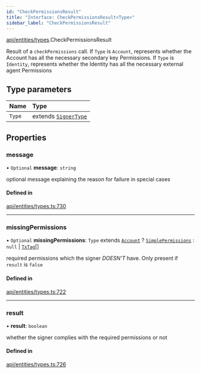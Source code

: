 ```yaml
---
id: "CheckPermissionsResult"
title: "Interface: CheckPermissionsResult<Type>"
sidebar_label: "CheckPermissionsResult"
---
```


[api/entities/types](../../../../../modules/API/Entities/Types/Types.md).CheckPermissionsResult

Result of a `checkPermissions` call. If `Type` is `Account`, represents whether the Account
  has all the necessary secondary key Permissions. If `Type` is `Identity`, represents whether the
  Identity has all the necessary external agent Permissions

## Type parameters

| Name | Type |
| :------ | :------ |
| `Type` | extends [`SignerType`](../../../../../enums/API/Entities/Types/SignerType/SignerType.md) |

## Properties

### message

• `Optional` **message**: `string`

optional message explaining the reason for failure in special cases

#### Defined in

[api/entities/types.ts:730](https://github.com/PolymeshAssociation/polymesh-sdk/blob/8a9158669/src/api/entities/types.ts#L730)

___

### missingPermissions

• `Optional` **missingPermissions**: `Type` extends [`Account`](../../../../../enums/API/Entities/Types/SignerType/SignerType.md#account) ? [`SimplePermissions`](../SimplePermissions/SimplePermissions.md) : ``null`` \| [`TxTag`](../../../../../modules/Generated/Types/Types.md#txtag)[]

required permissions which the signer *DOESN'T* have. Only present if `result` is `false`

#### Defined in

[api/entities/types.ts:722](https://github.com/PolymeshAssociation/polymesh-sdk/blob/8a9158669/src/api/entities/types.ts#L722)

___

### result

• **result**: `boolean`

whether the signer complies with the required permissions or not

#### Defined in

[api/entities/types.ts:726](https://github.com/PolymeshAssociation/polymesh-sdk/blob/8a9158669/src/api/entities/types.ts#L726)
